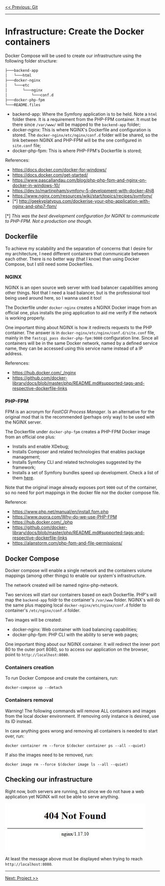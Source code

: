 [<< Previous: Git](GIT.md)

---

# Infrastructure: Create the Docker containers

Docker Compose will be used to create our infrastructure using the following folder structure:

```
├───backend-app
│   └───html
├───docker-nginx
│   └───etc
│       └───nginx
│           └───conf.d
├───docker-php-fpm
└───README.files
```

- backend-app: Where the Symfony application is to be held. Note a `html` folder there. It is a requirement from the 
PHP-FPM container. It must be there since `/var/www/` will be mapped to the `backend-app` folder;
- docker-nginx: This is where NGINX's Dockerfile and configuration is stored. The `docker-nginx/etc/nginx/conf.d` folder 
will be shared, so the link between NGINX and PHP-FPM will be the one configured in `site.conf` file;
- docker-php-fpm: This is where PHP-FPM's Dockerfile is stored;

References:
- https://docs.docker.com/docker-for-windows/
- https://docs.docker.com/get-started/
- https://www.pascallandau.com/blog/php-php-fpm-and-nginx-on-docker-in-windows-10/
- https://dev.to/martinpham/symfony-5-development-with-docker-4hj8
- https://www.nginx.com/resources/wiki/start/topics/recipes/symfony/
- [*] http://geekyplatypus.com/dockerise-your-php-application-with-nginx-and-php7-fpm/

[*] _This was the best development configuration for NGINX to communicate to PHP-FPM. Not a production one though._

## Dockerfile

To achieve my scalability and the separation of concerns that I desire for my architecture, I need different 
containers that communicate between each other. There is no better way (that I know) than using Docker Compose, but I 
still need some Dockerfiles.   

### NGINX

NGINX is an open source web server with load balancer capabilities among other things. Not that I need a load balancer, 
but is the professional tool being used around here, so I wanna used it too!

The Dockerfile under `docker-nginx` creates a NGINX Docker image from an official one, plus installs the ping 
application to aid me verify if the network is working properly.

One important thing about NGINX is how it redirects requests to the PHP container. The answer is in 
`docker-nginx/etc/nginx/conf.d/site.conf` file, mainly in the `fastcgi_pass docker-php-fpm:9000` configuration line.
Since all containers will be in the same Docker network, named by a defined service name, they can be accessed using 
this service name instead of a IP address.

References:
- https://hub.docker.com/_/nginx
- https://github.com/docker-library/docs/blob/master/php/README.md#supported-tags-and-respective-dockerfile-links

### PHP-FPM

FPM is an acronym for _FastCGI Process Manager_. Is an alternative for the original mod that is the recommended (perhaps 
only way) to be used with the NGINX server.

The Dockerfile under `docker-php-fpm` creates a PHP-FPM Docker image from an official one plus:
- Installs and enable XDebug;
- Installs Composer and related technologies that enables package management;
- Installs Symfony CLI and related technologies suggested by the framework;
- Installs a set of Symfony bundles speed up development. Check a list of them [here](SYMFONY-BUNDLES.md). 

Note that the original image already exposes port `9000` out of the container, so no need for port mappings in the 
docker file nor the docker compose file.

Reference:
- https://www.php.net/manual/en/install.fpm.php
- https://www.quora.com/Why-do-we-use-PHP-FPM
- https://hub.docker.com/_/php
- https://github.com/docker-library/docs/blob/master/php/README.md#supported-tags-and-respective-dockerfile-links
- https://alanstorm.com/php-fpm-and-file-permissions/

## Docker Compose

Docker compose will enable a single network and the containers volume mappings (among other things) to enable our 
system's infrastructure.

The network created will be named nginx-php-network.

Two services will start our containers based on each Dockerfile. PHP's will map the `backend-app` foldr to the 
container's `/var/www` folder. NGINX's will do the same plus mapping local `docker-nginx/etc/nginx/conf.d` folder to 
container's `/etc/nginx/conf.d` folder.

Two images will be created:
- docker-nginx: Web container with load balancing capabilities;
- docker-php-fpm: PHP CLI with the ability to serve web pages;

One important thing about our NGINX container. It will redirect the inner port 80 to the outer port 8080, so to access
our application on the browser, point to `http://localhost:8080`.

### Containers creation
To run Docker Compose and create the containers, run:
```shell script
docker-compose up --detach
```

### Containers removal
Warning! The following commands will remove ALL containers and images from the local docker environment. If removing 
only instance is desired, use its ID instead.

In case anything goes wrong and removing all containers is needed to start over, run:
```shell script
docker container rm --force $(docker container ps --all --quiet)
```

If also the images need to be removed, run:
```shell script
docker image rm --force $(docker image ls --all --quiet)
```

## Checking our infrastructure

Right now, both servers are running, but since we do not have a web application yet NGINX will not be able to serve 
anything.

![404](nginx-404.jpg)

At least the message above must be displayed when trying to reach  `http://localhost:8080`.

---

[Next: Project >>](SYMFONY-PROJECT.md)
